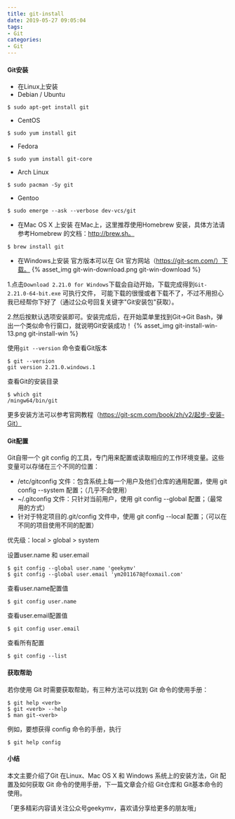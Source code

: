 ```yaml
---
title: git-install
date: 2019-05-27 09:05:04
tags:
- Git 
categories:
- Git
---
```

#### Git安装
- 在Linux上安装
- Debian / Ubuntu
```text
$ sudo apt-get install git
```
- CentOS
```text
$ sudo yum install git
```
<!-- more -->
- Fedora
```text
$ sudo yum install git-core
```
- Arch Linux
```text
$ sudo pacman -Sy git
```
- Gentoo
```text
$ sudo emerge --ask --verbose dev-vcs/git
```

- 在Mac OS X 上安装
在Mac上，这里推荐使用Homebrew 安装，具体方法请参考Homebrew 的文档：http://brew.sh。
```text
$ brew install git
```

- 在Windows上安装
官方版本可以在 Git 官方网站（https://git-scm.com/）下载。
{% asset_img git-win-download.png git-win-download %}

1.点击`Download 2.21.0 for Windows`下载会自动开始，下载完成得到`Git-2.21.0-64-bit.exe` 可执行文件，
可能下载的很慢或者下载不了，不过不用担心我已经帮你下好了（通过公众号回复关键字"Git安装包"获取）。

2.然后按默认选项安装即可。安装完成后，在开始菜单里找到Git->Git Bash，弹出一个类似命令行窗口，就说明Git安装成功！
{% asset_img git-install-win-13.png git-install-win %}


使用`git --version` 命令查看Git版本
```text
$ git --version
git version 2.21.0.windows.1
```

查看Git的安装目录
```text
$ which git
/mingw64/bin/git
```
更多安装方法可以参考官网教程（https://git-scm.com/book/zh/v2/起步-安装-Git）

#### Git配置
Git自带一个 git config 的工具，专门用来配置或读取相应的工作环境变量。这些变量可以存储在三个不同的位置：
- /etc/gitconfig 文件：包含系统上每一个用户及他们仓库的通用配置，使用 git config --system 配置；（几乎不会使用）
- ~/.gitconfig 文件：只针对当前用户，使用 git config --global 配置；（最常用的方式）
- 针对于特定项目的.git/config 文件中，使用 git config --local 配置；（可以在不同的项目使用不同的配置）

优先级：local > global > system

设置user.name 和 user.email
```text
$ git config --global user.name 'geekymv'
$ git config --global user.email 'ym2011678@foxmail.com'
```

查看user.name配置值
```text
$ git config user.name
```

查看user.email配置值
```text
$ git config user.email
```

查看所有配置
```text
$ git config --list
```

#### 获取帮助

若你使用 Git 时需要获取帮助，有三种方法可以找到 Git 命令的使用手册：
```text
$ git help <verb>
$ git <verb> --help
$ man git-<verb>
```

例如，要想获得 config 命令的手册，执行
```text
$ git help config
```
#### 小结
本文主要介绍了Git 在Linux、Mac OS X 和 Windows 系统上的安装方法，Git 配置及如何获取 Git 命令的使用手册，下一篇文章会介绍 Git仓库和 Git基本命令的使用。

「更多精彩内容请关注公众号geekymv，喜欢请分享给更多的朋友哦」









